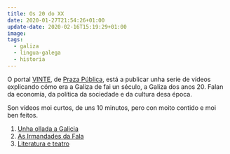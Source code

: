 ```yaml
---
title: Os 20 do XX
date: 2020-01-27T21:54:26+01:00
update-date: 2020-02-16T15:19:29+01:00
image:
tags:
  - galiza
  - lingua-galega
  - historia
---
```


O portal [VINTE](https://vinte.praza.gal/), de [Praza Pública](https://praza.gal/), está a publicar unha serie de vídeos explicando cómo era a Galiza de fai un século, a Galiza dos anos 20. Falan da economía, da política da sociedade e da cultura desa época.

Son vídeos moi curtos, de uns 10 minutos, pero con moito contido e moi ben feitos.

1. [Unha ollada a Galicia](https://vinte.praza.gal/video/os-20-do-xx-capitulo-1-unha-ollada-a-galicia)
2. [As Irmandades da Fala](https://vinte.praza.gal/video/os-20-do-xx-capitulo-2-as-irmandades-da-fala)
2. [Literatura e teatro](https://vinte.praza.gal/video/os-20-do-xx-capitulo-3-literatura-e-teatro)
